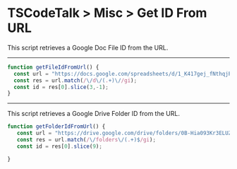 # TSCodeTalk > Misc > Get ID From URL


This script retrieves a Google Doc File ID from the URL.


---

```javascript
function getFileIdFromUrl() {
  const url = "https://docs.google.com/spreadsheets/d/1_K417gej_fNthqjPZ20Nm_W3onJTu6siyTh08Od6ttt/edit#gid=0";
  const res = url.match(/\/d\/(.+)\//gi);
  const id = res[0].slice(3,-1);
}
```

---

This script retrieves a Google Drive Folder ID from the URL.

```javascript
function getFolderIdFromUrl() {
   const url = "https://drive.google.com/drive/folders/0B-Hia093Kr3ELUZjWFl3Mk1XHRT";
   const res = url.match(/\/folders\/(.+)$/gi);
   const id = res[0].slice(9);

}
```
